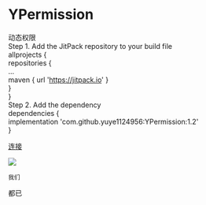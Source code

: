 # YPermission  
动态权限  
Step 1. Add the JitPack repository to your build file  
allprojects {  
		repositories {  
			...  
			maven { url 'https://jitpack.io' }  
		}  
	}  
  Step 2. Add the dependency  
  dependencies {  
	        implementation 'com.github.yuye1124956:YPermission:1.2'  
	}  
	
[连接](http://www.baidu.com)

![](http://pan.rainy.bid/picture/1.jpg)

	我们

都已




